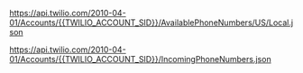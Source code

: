 https://api.twilio.com/2010-04-01/Accounts/{{TWILIO_ACCOUNT_SID}}/AvailablePhoneNumbers/US/Local.json



https://api.twilio.com/2010-04-01/Accounts/{{TWILIO_ACCOUNT_SID}}/IncomingPhoneNumbers.json